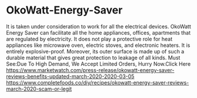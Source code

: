 # OkoWatt-Energy-Saver
It is taken under consideration to work for all the electrical devices. OkoWatt Energy Saver can facilitate all the home appliances, offices, apartments that are regulated by electricity. It does not play a protective role for heat appliances like microwave oven, electric stoves, and electronic heaters. It is entirely explosive-proof. Moreover, its outer surface is made up of such a durable material that gives great protection to leakage of all kinds. Must See:Due To High Demand, We Accept Limited Orders, Hurry Now.Click Here https://www.marketwatch.com/press-release/okowatt-energy-saver-reviews-benefits-updated-march-2020-2020-03-05  https://www.completefoods.co/diy/recipes/okowatt-energy-saver-reviews-march-2020-scam-or-legit
